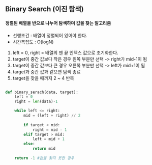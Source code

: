 ## Binary Search (이진 탐색)
#### 정렬된 배열을 반으로 나누어 탐색하며 값을 찾는 알고리즘

- 선행조건 : 배열이 정렬되어 있어야 한다.
- 시간복잡도 : O(logN)

1. left = 0, right = 배열의 맨 끝 인덱스 값으로 초기화한다.
2. target이 중간 값보다 작은 경우 왼쪽 부분만 선택 -> right가 mid-1이 됨
3. target이 중간 값보다 큰 경우 오른쪽 부분만 선택 -> left가 mid+1이 됨
4. target과 중간 값과 같으면 탐색 종료
5. target을 찾을 때까지 2 ~ 4 반복

```python

def binary_serach(data, target):
    left = 0
    right = len(data)-1

    while left <= right:
        mid = (left + right) // 2
        
        if target < mid:
            right = mid - 1
        elif target > mid:
            left = mid + 1
        else:
            return mid
    
    return -1 #값을 찾지 못한 경우
        
```
